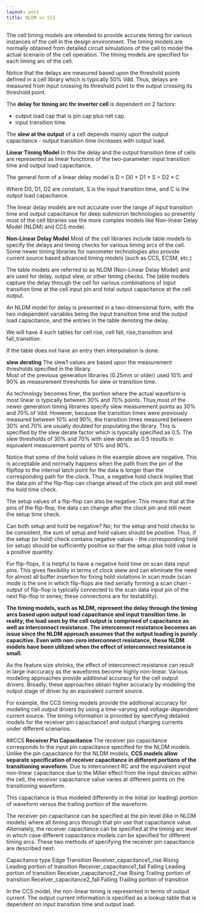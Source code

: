 ```yaml
---
layout: post
title: NLDM vs CCS
---
```


The cell timing models are intended to provide accurate timing for various instances of the cell in the design environment. The timing models are normally obtained from detailed circuit simulations of the cell to model the actual scenario of the cell operation. The timing models are specified for each timing arc of the cell.

Notice that the delays are measured based upon the threshold points defined in a cell library which is typically 50% Vdd.
Thus, delays are measured from input crossing its threshold point to the output crossing its threshold point.

The **delay for timing arc thr inverter cell** is dependent on 2 factors:
- output load cap that is pin cap plus net cap.
- input transition time.

The **slew at the output** of a cell depends mainly upon the output capacitance - output transition time increases with output load.

**Linear Timing Model**
In this the delay and the output transition time of cells are represented as linear functions of the two-parameter: input transition time and output load capacitance.

The general form of a linear delay model is
D = D0 + D1 * S + D2 * C

Where D0, D1, D2 are constant, S is the input transition time, and C is the output load capacitance.

The linear delay models are not accurate over the range of input transition time and output capacitance for deep submicron technologies so presently most of the cell libraries use the more complex models like Non-linear Delay Model (NLDM) and CCS model.


**Non-Linear Delay Model**
Most of the cell libraries include table models to specify the delays and timing checks for various timing arcs of the cell. Some newer timing libraries for nanometer technologies also provide current source based advanced timing models (such as CCS, ECSM, etc.)

The table models are referred to as NLDM (Non-Linear Delay
Model) and are used for delay, output slew, or other timing checks. The table models capture the delay through the cell for various combinations of input transition time at the cell input pin and total output capacitance at the cell output.

An NLDM model for delay is presented in a two-dimensional form, with the two independent variables being the input transition time and the output load capacitance, and the entries in the table denoting the delay.

We will have 4 such tables for cell rise, cell fall, rise_transition and fall_transition.

If the table does not have an entry then interpolation is done.

**slew derating**
The slew1 values are based upon the measurement thresholds specified in the library.  
Most of the previous generation libraries (0.25mm or older)
used 10% and 90% as measurement thresholds for slew or transition time.

As technology becomes finer, the portion where the actual
waveform is most linear is typically between 30% and 70% points. Thus,most of the newer generation timing libraries specify slew measurement points as 30% and 70% of Vdd. However, because the transition times were previously measured between 10% and 90%, the transition times measured
between 30% and 70% are usually doubled for populating the library. This is specified by the slew derate factor which is typically specified as 0.5. The slew thresholds of 30% and 70% with slew derate as 0.5 results in equivalent measurement points of 10% and 90%.

Notice that some of the hold values in the example above are negative. This is acceptable and normally happens when the path from the pin of the flipflop to the internal latch point for the data is longer than the corresponding path for the clock. Thus, a negative hold check implies that the data pin of the flip-flop can change ahead of the clock pin and still meet the hold time check.

The setup values of a flip-flop can also be negative. This means that at the pins of the flip-flop, the data can change after the clock pin and still meet the setup time check.

Can both setup and hold be negative? No; for the setup and hold checks to be consistent, the sum of setup and hold values should be positive. Thus, if the setup (or hold) check contains negative values - the corresponding hold
(or setup) should be sufficiently positive so that the setup plus hold value is a positive quantity.


For flip-flops, it is helpful to have a negative hold time on scan data input pins. This gives flexibility in terms of clock skew and can eliminate the need for almost all buffer insertion for fixing hold violations in scan mode (scan mode is the one in which flip-flops are tied serially forming a scan chain - output of flip-flop is typically connected to the scan data input pin of the next flip-flop in series; these connections are for testability).

**The timing models, such as NLDM, represent the delay through the timing arcs based upon output load capacitance and input transition time. In reality, the load seen by the cell output is comprised of capacitance as well as
interconnect resistance. The interconnect resistance becomes an issue since the NLDM approach assumes that the output loading is purely capacitive. Even with non-zero interconnect resistance, these NLDM models have been utilized when the effect of interconnect resistance is small.**

As the feature size shrinks, the effect of interconnect resistance can result in large inaccuracy as the waveforms become highly non-linear. Various modeling approaches provide additional accuracy for the cell output drivers. Broadly, these approaches obtain higher accuracy by modeling the output stage of driver by an equivalent current source.

For example, the CCS timing models provide the
additional accuracy for modeling cell output drivers by using a time-varying and voltage-dependent current source. The timing information is provided by specifying detailed models for the receiver pin capacitance1 and output charging currents under different scenarios.

##CCS
**Receiver Pin Capacitance**
The receiver pin capacitance corresponds to the input pin capacitance specified for the NLDM models. Unlike the pin capacitance for the NLDM models, **CCS models allow separate specification of receiver capacitance in different portions of the transitioning waveform.** Due to interconnect RC and the equivalent input non-linear capacitance due to the Miller effect from the input devices within the cell, the receiver capacitance value varies at different points on the transitioning waveform.

This capacitance is thus modeled differently in the initial (or leading) portion of waveform versus the trailing portion of the waveform.

The receiver pin capacitance can be specified at the pin level (like in NLDM models) where all timing arcs through that pin use that capacitance value. Alternately, the receiver capacitance can be specified at the timing arc level
in which case different capacitance models can be specified for different timing arcs. These two methods of specifying the receiver pin capacitance are described next.

Capacitance type Edge Transition
Receiver_capacitance1_rise Rising Leading portion of
transition
Receiver_capacitance1_fall Falling Leading portion of
transition
Receiver_capacitance2_rise Rising Trailing portion of
transition
Receiver_capacitance2_fall Falling Trailing portion of
transition

In the CCS model, the non-linear timing is represented in terms of output current. The output current information is specified as a lookup table that is dependent on input transition time and output load.
